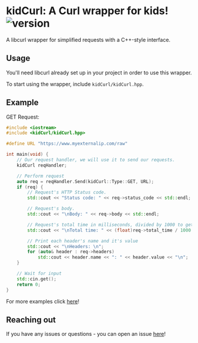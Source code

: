 # kidCurl: A Curl wrapper for kids! ![version](https://img.shields.io/github/v/release/kid0h/kidCurl)
A libcurl wrapper for simplified requests with a C++-style interface.
## Usage
You'll need libcurl already set up in your project in order to use this wrapper.

To start using the wrapper, include `kidCurl/kidCurl.hpp`.
## Example
GET Request:
```c++
#include <iostream>
#include <kidCurl/kidCurl.hpp>

#define URL "https://www.myexternalip.com/raw"

int main(void) {
	// Our request handler, we will use it to send our requests.
	kidCurl reqHandler;

	// Perform request
	auto req = reqHandler.Send(kidCurl::Type::GET, URL);
	if (req) {
		// Request's HTTP Status code.
		std::cout << "Status code: " << req->status_code << std::endl;	

		// Request's body.				
		std::cout << "\nBody: " << req->body << std::endl;			

		// Request's total time in milliseconds, divided by 1000 to get the value in seconds.					
		std::cout << "\nTotal time: " << (float)req->total_time / 1000 << std::endl;	

		// Print each header's name and it's value
		std::cout << "\nHeaders: \n";
		for (auto& header : req->headers)												
			std::cout << header.name << ": " << header.value << "\n";
	}

	// Wait for input
	std::cin.get();
	return 0;
}
```
For more examples click [here](examples/)!

## Reaching out
If you have any issues or questions - you can open an issue [here](https://github.com/Kid0h/kidCurl/issues/new)!
